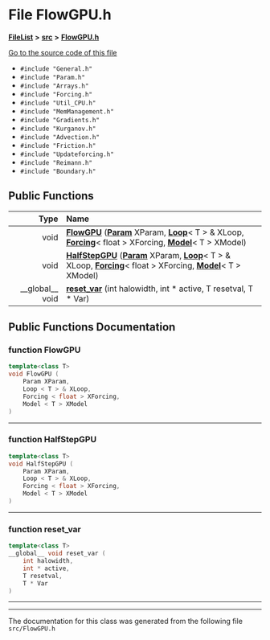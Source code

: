 

# File FlowGPU.h



[**FileList**](files.md) **>** [**src**](dir_68267d1309a1af8e8297ef4c3efbcdba.md) **>** [**FlowGPU.h**](FlowGPU_8h.md)

[Go to the source code of this file](FlowGPU_8h_source.md)



* `#include "General.h"`
* `#include "Param.h"`
* `#include "Arrays.h"`
* `#include "Forcing.h"`
* `#include "Util_CPU.h"`
* `#include "MemManagement.h"`
* `#include "Gradients.h"`
* `#include "Kurganov.h"`
* `#include "Advection.h"`
* `#include "Friction.h"`
* `#include "Updateforcing.h"`
* `#include "Reimann.h"`
* `#include "Boundary.h"`





































## Public Functions

| Type | Name |
| ---: | :--- |
|  void | [**FlowGPU**](#function-flowgpu) ([**Param**](classParam.md) XParam, [**Loop**](structLoop.md)&lt; T &gt; & XLoop, [**Forcing**](structForcing.md)&lt; float &gt; XForcing, [**Model**](structModel.md)&lt; T &gt; XModel) <br> |
|  void | [**HalfStepGPU**](#function-halfstepgpu) ([**Param**](classParam.md) XParam, [**Loop**](structLoop.md)&lt; T &gt; & XLoop, [**Forcing**](structForcing.md)&lt; float &gt; XForcing, [**Model**](structModel.md)&lt; T &gt; XModel) <br> |
|  \_\_global\_\_ void | [**reset\_var**](#function-reset_var) (int halowidth, int \* active, T resetval, T \* Var) <br> |




























## Public Functions Documentation




### function FlowGPU 

```C++
template<class T>
void FlowGPU (
    Param XParam,
    Loop < T > & XLoop,
    Forcing < float > XForcing,
    Model < T > XModel
) 
```




<hr>



### function HalfStepGPU 

```C++
template<class T>
void HalfStepGPU (
    Param XParam,
    Loop < T > & XLoop,
    Forcing < float > XForcing,
    Model < T > XModel
) 
```




<hr>



### function reset\_var 

```C++
template<class T>
__global__ void reset_var (
    int halowidth,
    int * active,
    T resetval,
    T * Var
) 
```




<hr>

------------------------------
The documentation for this class was generated from the following file `src/FlowGPU.h`

